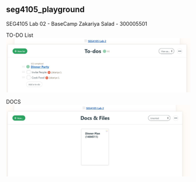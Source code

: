 ## seg4105_playground

SEG4105 Lab 02 - BaseCamp
Zakariya Salad - 300005501

TO-DO List
![alt text](./todo.jpg?raw=true)


DOCS
![alt text](./docs.jpg?raw=true)